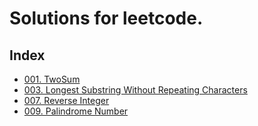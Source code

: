 # Solutions for leetcode.
## Index
- [001. TwoSum](https://github.com/sulxxy/leetcode/blob/master/TwoSum.java)
- [003. Longest Substring Without Repeating Characters](https://github.com/sulxxy/leetcode/blob/master/LongestSubstringWithoutRepeatingCharacters.java)
- [007. Reverse Integer](https://github.com/sulxxy/leetcode/blob/master/ReverseInteger.java)
- [009. Palindrome Number](https://github.com/sulxxy/leetcode/blob/master/PalindromeNumber.java)
